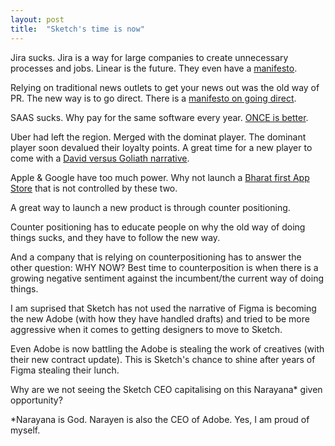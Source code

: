 ```yaml
---
layout: post
title:  "Sketch's time is now"
---
```


Jira sucks. Jira is a way for large companies to create unnecessary processes and jobs. Linear is the future. They even have a [manifesto](https://linear.app/readme).

Relying on traditional news outlets to get your news out was the old way of PR. The new way is to go direct. There is a [manifesto on going direct](https://www.getflack.com/p/go-direct-the-manifesto).

SAAS sucks. Why pay for the same software every year. [ONCE is better](https://once.com/).  

Uber had left the region. Merged with the dominat player. The dominant player soon devalued their loyalty points. A great time for a new player to come with a [David versus Goliath narrative](https://www.thedrum.com/news/2019/01/11/go-jek-takes-thinly-veiled-digs-grab-ooh-ads-announce-full-roll-out-its-app).

Apple & Google have too much power. Why not launch a [Bharat first App Store](https://x.com/saumya_shikhar/status/1763590499846525239) that is not controlled by these two.  

A great way to launch a new product is through counter positioning.

Counter positioning has to educate people on why the old way of doing things sucks, and they have to follow the new way.

And a company that is relying on counterpositioning has to answer the other question:  WHY NOW? Best time to counterposition is when there is a growing negative sentiment against the incumbent/the current way of doing things.  

I am suprised that Sketch has not used the narrative of Figma is becoming the new Adobe (with how they have handled drafts) and tried to be more aggressive when it comes to getting designers to move to Sketch.

Even Adobe is now battling the Adobe is stealing the work of creatives (with their new contract update). This is Sketch's chance to shine after years of Figma stealing their lunch.

Why are we not seeing the Sketch CEO capitalising on this Narayana* given opportunity? 

*Narayana is God. Narayen is also the CEO of Adobe. Yes, I am proud of myself.
